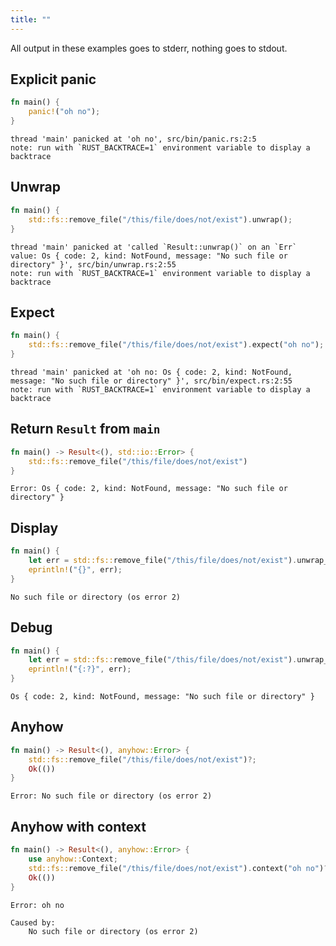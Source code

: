 ```yaml
---
title: ""
---
```


All output in these examples goes to stderr, nothing goes to stdout.

## Explicit panic

```rust
fn main() {
    panic!("oh no");
}
```
```
thread 'main' panicked at 'oh no', src/bin/panic.rs:2:5
note: run with `RUST_BACKTRACE=1` environment variable to display a backtrace
```

## Unwrap

```rust
fn main() {
    std::fs::remove_file("/this/file/does/not/exist").unwrap();
}
```
```
thread 'main' panicked at 'called `Result::unwrap()` on an `Err` value: Os { code: 2, kind: NotFound, message: "No such file or directory" }', src/bin/unwrap.rs:2:55
note: run with `RUST_BACKTRACE=1` environment variable to display a backtrace
```

## Expect

```rust
fn main() {
    std::fs::remove_file("/this/file/does/not/exist").expect("oh no");
}
```
```
thread 'main' panicked at 'oh no: Os { code: 2, kind: NotFound, message: "No such file or directory" }', src/bin/expect.rs:2:55
note: run with `RUST_BACKTRACE=1` environment variable to display a backtrace
```

## Return `Result` from `main`

```rust
fn main() -> Result<(), std::io::Error> {
    std::fs::remove_file("/this/file/does/not/exist")
}
```
```
Error: Os { code: 2, kind: NotFound, message: "No such file or directory" }
```

## Display

```rust
fn main() {
    let err = std::fs::remove_file("/this/file/does/not/exist").unwrap_err();
    eprintln!("{}", err);
}
```
```
No such file or directory (os error 2)
```

## Debug

```rust
fn main() {
    let err = std::fs::remove_file("/this/file/does/not/exist").unwrap_err();
    eprintln!("{:?}", err);
}
```
```
Os { code: 2, kind: NotFound, message: "No such file or directory" }
```

## Anyhow

```rust
fn main() -> Result<(), anyhow::Error> {
    std::fs::remove_file("/this/file/does/not/exist")?;
    Ok(())
}
```
```
Error: No such file or directory (os error 2)
```

## Anyhow with context

```rust
fn main() -> Result<(), anyhow::Error> {
    use anyhow::Context;
    std::fs::remove_file("/this/file/does/not/exist").context("oh no")?;
    Ok(())
}
```
```
Error: oh no

Caused by:
    No such file or directory (os error 2)
```